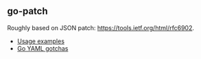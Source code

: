 ## go-patch

Roughly based on JSON patch: https://tools.ietf.org/html/rfc6902.

- [Usage examples](docs/examples.md)
- [Go YAML gotchas](docs/go-yaml.md)
